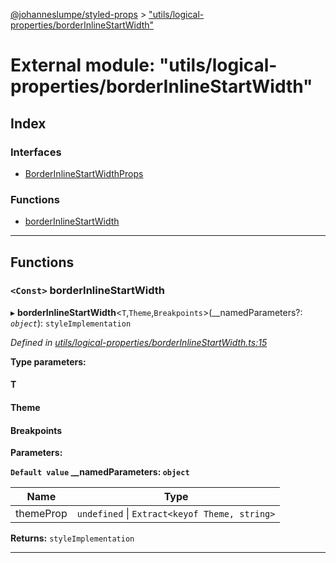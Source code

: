 [@johanneslumpe/styled-props](../README.md) > ["utils/logical-properties/borderInlineStartWidth"](../modules/_utils_logical_properties_borderinlinestartwidth_.md)

# External module: "utils/logical-properties/borderInlineStartWidth"

## Index

### Interfaces

* [BorderInlineStartWidthProps](../interfaces/_utils_logical_properties_borderinlinestartwidth_.borderinlinestartwidthprops.md)

### Functions

* [borderInlineStartWidth](_utils_logical_properties_borderinlinestartwidth_.md#borderinlinestartwidth)

---

## Functions

<a id="borderinlinestartwidth"></a>

### `<Const>` borderInlineStartWidth

▸ **borderInlineStartWidth**<`T`,`Theme`,`Breakpoints`>(__namedParameters?: *`object`*): `styleImplementation`

*Defined in [utils/logical-properties/borderInlineStartWidth.ts:15](https://github.com/johanneslumpe/styled-props/blob/8e709f1/src/utils/logical-properties/borderInlineStartWidth.ts#L15)*

**Type parameters:**

#### T 
#### Theme 
#### Breakpoints 
**Parameters:**

**`Default value` __namedParameters: `object`**

| Name | Type |
| ------ | ------ |
| themeProp | `undefined` \| `Extract<keyof Theme, string>` |

**Returns:** `styleImplementation`

___


